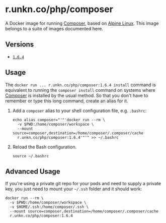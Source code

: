 # r.unkn.co/php/composer

A Docker image for running [Composer](https://getcomposer.org), based on [Alpine Linux](https://alpinelinux.org). This image belongs to a suite of images documented here.

## Versions

 - [`1.6.4`](https://github.com/kurtschwarz/dockerfiles/blob/php/composer/1.6.4/php/composer/Dockerfile)

## Usage

The `docker run ... r.unkn.co/php/composer:1.6.4 install` command is equivalent to running the `composer install` command on systems where [Composer](https://getcomposer.org) is installed by the usual method. So that you don't have to remember or type this long command, create an alias for it.

1. Add a `composer` alias to your shell configuration file, e.g. `.bashrc`:
    ```
    echo alias composer="'"'docker run --rm \
      -v $PWD:/home/composer/workspace \
      --mount source=composer,destination=/home/composer/.composer/cache
      r.unkn.co/php/composer:1.6.4'"'" >> ~/.bashrc
    ```

2. Reload the Bash configuration.
    ```
    source ~/.bashrc
    ```

## Advanced Usage

If you're using a private git repo for your pods and need to supply a private key, you just need to mount your `~/.ssh` folder and it should work:

```
docker run --rm \
  -v $PWD:/home/composer/workspace \
  -v $HOME/.ssh:/home/composer/.ssh \
  --mount source=composer,destination=/home/composer/.composer/cache
  r.unkn.co/php/composer:1.6.4
```
